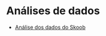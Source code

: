 # Análises de dados
* [Análise dos dados do Skoob](https://github.com/cabarros3/data_analysis/tree/main/skoob)
